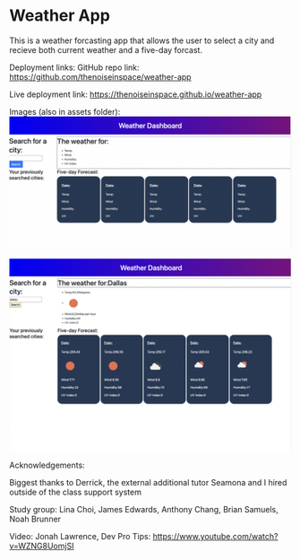 # Weather App

This is a weather forcasting app that allows the user to select a city and recieve both current weather and a five-day forcast. 

Deployment links:
GitHub repo link: https://github.com/thenoiseinspace/weather-app

Live deployment link: https://thenoiseinspace.github.io/weather-app

Images (also in assets folder):
<img src="https://github.com/thenoiseinspace/weather-app/blob/main/assets/screenshot1.png">

<img src="https://github.com/thenoiseinspace/weather-app/blob/main/assets/screenshot2.png">

Acknowledgements: 

Biggest thanks to Derrick, the external additional tutor Seamona and I hired outside of the class support system

Study group: Lina Choi, James Edwards, Anthony Chang, Brian Samuels, Noah Brunner

Video: Jonah Lawrence, Dev Pro Tips: https://www.youtube.com/watch?v=WZNG8UomjSI 

